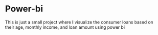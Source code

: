 # Power-bi
This is just a small project where I visualize the consumer loans based on their age, monthly income, and loan amount using power bi
